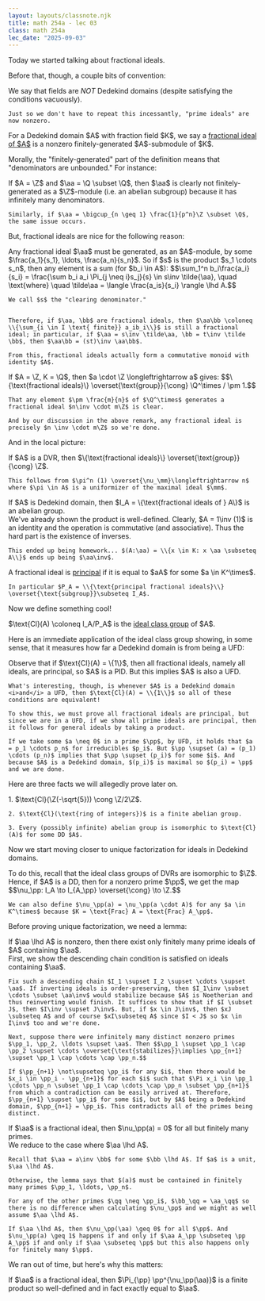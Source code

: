 ```yaml
---
layout: layouts/classnote.njk
title: math 254a - lec 03
class: math 254a
lec_date: "2025-09-03"
---
```


Today we started talking about fractional ideals.

Before that, though, a couple bits of convention:

<div class = "subthm-box" type = "convention">
    We say that fields are <i>NOT</i> Dedekind domains (despite satisfying the conditions vacuously).

    Just so we don't have to repeat this incessantly, "prime ideals" are now nonzero.
</div>

<div class = "subthm-box" type = "def" name = "fractional ideal">
    For a Dedekind domain $A$ with fraction field $K$, we say a <u>fractional ideal of $A$</u> is a nonzero finitely-generated $A$-submodule of $K$.
</div>

Morally, the "finitely-generated" part of the definition means that "denominators are unbounded." For instance:

<div class = "subthm-box" type = "non-ex">
    If $A = \Z$ and $\aa = \Q \subset \Q$, then $\aa$ is clearly not finitely-generated as a $\Z$-module (i.e. an abelian subgroup) because it has infinitely many denominators.
    
    Similarly, if $\aa = \bigcup_{n \geq 1} \frac{1}{p^n}\Z \subset \Q$, the same issue occurs.
</div>

But, fractional ideals are nice for the following reason:

<div class = "subthm-box" type = "rmk">
    Any fractional ideal $\aa$ must be generated, as an $A$-module, by some $\frac{a_1}{s_1}, \ldots, \frac{a_n}{s_n}$. So if $s$ is the product $s_1 \cdots s_n$, then any element is a sum (for $b_i \in A$): $$\sum_1^n b_i\frac{a_i}{s_i} = \frac{\sum b_i a_i \Pi_{j \neq i}s_j}{s} \in s\inv \tilde{\aa}, \quad \text{where} \quad \tilde\aa = \langle \frac{a_is}{s_i} \rangle \lhd A.$$

    We call $s$ the "clearing denominator."


    Therefore, if $\aa, \bb$ are fractional ideals, then $\aa\bb \coloneq \\{\sum_{i \in I \text{ finite}} a_ib_i\\}$ is still a fractional ideal; in particular, if $\aa = s\inv \tilde\aa, \bb = t\inv \tilde \bb$, then $\aa\bb = (st)\inv \aa\bb$.

    From this, fractional ideals actually form a commutative monoid with identity $A$.
</div>

<div class = "subthm-box" type = "ex">
    If $A = \Z, K = \Q$, then $a \cdot \Z \longleftrightarrow a$ gives: $$\{\text{fractional ideals}\} \overset{\text{group}}{\cong} \Q^\times / \pm 1.$$

    That any element $\pm \frac{m}{n}$ of $\Q^\times$ generates a fractional ideal $n\inv \cdot m\Z$ is clear.

    And by our discussion in the above remark, any fractional ideal is precisely $n \inv \cdot m\Z$ so we're done.
</div>

And in the local picture:

<div class = "subthm-box" type = "ex">
    If $A$ is a DVR, then $\{\text{fractional ideals}\} \overset{\text{group}}{\cong} \Z$.
    
    This follows from $\pi^n (1) \overset{\nu_\mm}\longleftrightarrow n$ where $\pi \in A$ is a uniformizer of the maximal ideal $\mm$.
</div>

<div class = "subthm-box" type = "prop">
    If $A$ is Dedekind domain, then $I_A = \{\text{fractional ideals of } A\}$ is an abelian group.
</div>

<div class = "subthm-box" type = "proof">
    We've already shown the product is well-defined. Clearly, $A = 1\inv (1)$ is an identity and the operation is commutative (and associative). Thus the hard part is the existence of inverses.

    This ended up being homework... $(A:\aa) = \\{x \in K: x \aa \subseteq A\\}$ ends up being $\aa\inv$.
</div>

<div class = "subthm-box" type = "def" name = "principal">
    A fractional ideal is <u>principal</u> if it is equal to $aA$ for some $a \in K^\times$.

    In particular $P_A = \\{\text{principal fractional ideals}\\} \overset{\text{subgroup}}\subseteq I_A$.
</div>

Now we define something cool!

<div class = "subthm-box" type = "def" name = "ideal class group">
    $\text{Cl}(A) \coloneq I_A/P_A$ is the <u>ideal class group</u> of $A$.
</div>

Here is an immediate application of the ideal class group showing, in some sense, that it measures how far a Dedekind domain is from being a UFD:

<div class = "subthm-box" type = "ex">
    Observe that if $\text{Cl}(A) = \{1\}$, then all fractional ideals, namely all ideals, are principal, so $A$ is a PID. But this implies $A$ is also a UFD.

    What's interesting, though, is whenever $A$ is a Dedekind domain <i>and</i> a UFD, then $\text{Cl}(A) = \\{1\\}$ so all of these conditions are equivalent!

    To show this, we must prove all fractional ideals are principal, but since we are in a UFD, if we show all prime ideals are principal, then it follows for general ideals by taking a product.

    If we take some $a \neq 0$ in a prime $\pp$, by UFD, it holds that $a = p_1 \cdots p_n$ for irreducibles $p_i$. But $\pp \supset (a) = (p_1) \cdots (p_n)$ implies that $\pp \supset (p_i)$ for some $i$. And because $A$ is a Dedekind domain, $(p_i)$ is maximal so $(p_i) = \pp$ and we are done.
</div>

Here are three facts we will allegedly prove later on.

<div class = "subthm-box" type = "facts">
    1. $\text{Cl}(\Z(-\sqrt{5})) \cong \Z/2\Z$.

    2. $\text{Cl}(\text{ring of integers})$ is a finite abelian group.
    
    3. Every (possibly infinite) abelian group is isomorphic to $\text{Cl}(A)$ for some DD $A$.
</div>

Now we start moving closer to unique factorization for ideals in Dedekind domains.

<div class = "subthm-box" type = "rmk">
    To do this, recall that the ideal class groups of DVRs are isomorphic to $\Z$. Hence, if $A$ is a DD, then for a nonzero prime $\pp$, we get the map $$\nu_\pp: I_A \to I_{A_\pp} \overset{\cong} \to \Z.$$

    We can also define $\nu_\pp(a) = \nu_\pp(a \cdot A)$ for any $a \in K^\times$ because $K = \text{Frac} A = \text{Frac} A_\pp$.
</div>

Before proving unique factorization, we need a lemma:

<div class = "subthm-box" type = "lemma">
    If $\aa \lhd A$ is nonzero, then there exist only finitely many prime ideals of $A$ containing $\aa$.
</div>

<div class = "subthm-box" type = "proof">
    First, we show the descending chain condition is satisfied on ideals containing $\aa$.
    
    Fix such a descending chain $I_1 \supset I_2 \supset \cdots \supset \aa$. If inverting ideals is order-preserving, then $I_1\inv \subset \cdots \subset \aa\inv$ would stabilize because $A$ is Noetherian and thus reinverting would finish. It suffices to show that if $I \subset J$, then $I\inv \supset J\inv$. But, if $x \in J\inv$, then $xJ \subseteq A$ and of course $xI\subseteq A$ since $I < J$ so $x \in I\inv$ too and we're done.

    Next, suppose there were infinitely many distinct nonzero primes $\pp_1, \pp_2, \ldots \supset \aa$. Then $$\pp_1 \supset \pp_1 \cap \pp_2 \supset \cdots \overset{\text{stabilizes}}\implies \pp_{n+1} \supset \pp_1 \cap \cdots \cap \pp_n.$$

    If $\pp_{n+1} \not\supseteq \pp_i$ for any $i$, then there would be $x_i \in \pp_i - \pp_{n+1}$ for each $i$ such that $\Pi x_i \in \pp_1 \cdots \pp_n \subset \pp_1 \cap \cdots \cap \pp_n \subset \pp_{n+1}$ from which a contradiction can be easily arrived at. Therefore, $\pp_{n+1} \supset \pp_i$ for some $i$, but by $A$ being a Dedekind domain, $\pp_{n+1} = \pp_i$. This contradicts all of the primes being distinct.
</div>

<div class = "subthm-box" type = "cor">
    If $\aa$ is a fractional ideal, then $\nu_\pp(a) = 0$ for all but finitely many primes.
</div>

<div class = "subthm-box" type = "proof">
    We reduce to the case where $\aa \lhd A$.

    Recall that $\aa = a\inv \bb$ for some $\bb \lhd A$. If $a$ is a unit, $\aa \lhd A$.
    
    Otherwise, the lemma says that $(a)$ must be contained in finitely many primes $\pp_1, \ldots, \pp_n$. 
    
    For any of the other primes $\qq \neq \pp_i$, $\bb_\qq = \aa_\qq$ so there is no difference when calculating $\nu_\pp$ and we might as well assume $\aa \lhd A$.

    If $\aa \lhd A$, then $\nu_\pp(\aa) \geq 0$ for all $\pp$. And $\nu_\pp(a) \geq 1$ happens if and only if $\aa A_\pp \subseteq \pp A_\pp$ if and only if $\aa \subseteq \pp$ but this also happens only for finitely many $\pp$.
</div>

We ran out of time, but here's why this matters:

<div class = "subthm-box" type = "upshot">
    If $\aa$ is a fractional ideal, then $\Pi_{\pp} \pp^{\nu_\pp(\aa)}$ is a finite product so well-defined and in fact exactly equal to $\aa$.
</div>